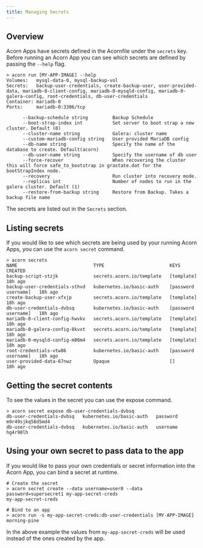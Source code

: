 ```yaml
---
title: Managing Secrets
---
```


## Overview

Acorn Apps have secrets defined in the Acornfile under the `secrets` key. Before running an Acorn App you can see which secrets are defined by passing the `--help` flag.

```shell
> acorn run [MY-APP-IMAGE] --help
Volumes:   mysql-data-0, mysql-backup-vol
Secrets:   backup-user-credentials, create-backup-user, user-provided-data, mariadb-0-client-config, mariadb-0-mysqld-config, mariadb-0-galera-config, root-credentials, db-user-credentials
Container: mariadb-0
Ports:     mariadb-0:3306/tcp

      --backup-schedule string         Backup Schedule
      --boot-strap-index int           Set server to boot strap a new cluster. Default (0)
      --cluster-name string            Galera: cluster name
      --custom-mariadb-config string   User provided MariaDB config
      --db-name string                 Specify the name of the database to create. Default(acorn)
      --db-user-name string            Specify the username of db user
      --force-recover                  When recovering the cluster this will force safe_to_bootstrap in grastate.dat for the bootStrapIndex node.
      --recovery                       Run cluster into recovery mode.
      --replicas int                   Number of nodes to run in the galera cluster. Default (1)
      --restore-from-backup string     Restore from Backup. Takes a backup file name
```

The secrets are listed out in the `Secrets` section.

## Listing secrets

If you would like to see which secrets are being used by your running Acorn Apps, you can use the `acorn secret` command.

```shell
> acorn secrets
NAME                            TYPE                        KEYS                  CREATED
backup-script-stzjk             secrets.acorn.io/template   [template]            18h ago
backup-user-credentials-sthvd   kubernetes.io/basic-auth    [password username]   18h ago
create-backup-user-xfxjp        secrets.acorn.io/template   [template]            18h ago
db-user-credentials-dvbsq       kubernetes.io/basic-auth    [password username]   18h ago
mariadb-0-client-config-hwvkv   secrets.acorn.io/template   [template]            18h ago
mariadb-0-galera-config-8kvxt   secrets.acorn.io/template   [template]            18h ago
mariadb-0-mysqld-config-m86m4   secrets.acorn.io/template   [template]            18h ago
root-credentials-vtw86          kubernetes.io/basic-auth    [password username]   18h ago
user-provided-data-67nwz        Opaque                      []                    18h ago
```

## Getting the secret contents

To see the values in the secret you can use the expose command.

```shell
> acorn secret expose db-user-credentials-dvbsq
db-user-credentials-dvbsq   kubernetes.io/basic-auth   password   m9r49sjkq58d5md4
db-user-credentials-dvbsq   kubernetes.io/basic-auth   username   hg4r98lh
```

## Using your own secret to pass data to the app

If you would like to pass your own credentials or secret information into the Acorn App, you can bind a secret at runtime.

```shell
# Create the secret
> acorn secret create --data username=user0 --data password=supersecret1 my-app-secret-creds
my-app-secret-creds

# Bind to an app
> acorn run -s my-app-secret-creds:db-user-credentials [MY-APP-IMAGE]
morning-pine
```

In the above example the values from `my-app-secret-creds` will be used instead of the ones created by the app.
